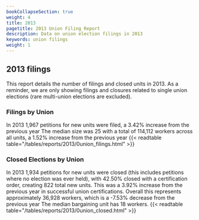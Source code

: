 ```yaml
---
bookCollapseSection: true
weight: 4
title: 2013
pagetitle: 2013 Union Filing Report
description: Data on union election filings in 2013
keywords: union filings
weight: 1
---
```


## 2013 filings

This report details the number of filings and closed units in 2013. As a reminder, we are only showing filings and closures related to single union elections (rare multi-union elections are excluded).

### Filings by Union
In 2013 1,967 petitions for new units were filed, a 3.42% increase from the previous year The median size was 25 with a total of 114,112 workers across all units, a 1.52% increase from the previous year
{{< readtable table="/tables/reports/2013/0union_filings.html" >}}

### Closed Elections by Union
In 2013 1,934 petitions for new units were closed (this includes petitions where no election was ever held), with 42.50% closed with a certification order, creating 822 total new units. This was a 3.92% increase from the previous year in successful union certifications. Overall this represents approximately 36,928 workers, which is a -7.53% decrease from the previous year The median bargaining unit has 18 workers.
{{< readtable table="/tables/reports/2013/0union_closed.html" >}}
